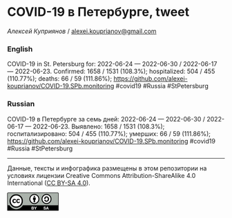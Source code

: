 COVID-19 в Петербурге, tweet
============================

*Алексей Куприянов* /
<a href="mailto:alexei.kouprianov@gmail.com" class="email">alexei.kouprianov@gmail.com</a>

### English

COVID-19 in St. Petersburg for: 2022-06-24 — 2022-06-30 / 2022-06-17 —
2022-06-23. Сonfirmed: 1658 / 1531 (108.3%); hospitalized: 504 / 455
(110.77%); deaths: 66 / 59 (111.86%);
<a href="https://github.com/alexei-kouprianov/COVID-19.SPb.monitoring" class="uri">https://github.com/alexei-kouprianov/COVID-19.SPb.monitoring</a>
\#covid19 \#Russia \#StPetersburg

### Russian

COVID-19 в Петербурге за семь дней: 2022-06-24 — 2022-06-30 / 2022-06-17
— 2022-06-23. Выявлено: 1658 / 1531 (108.3%); госпитализировано: 504 /
455 (110.77%); умерших: 66 / 59 (111.86%);
<a href="https://github.com/alexei-kouprianov/COVID-19.SPb.monitoring" class="uri">https://github.com/alexei-kouprianov/COVID-19.SPb.monitoring</a>
\#covid19 \#Russia \#StPetersburg

------------------------------------------------------------------------

Данные, тексты и инфографика размещены в этом репозитории на условиях
лицензии Creative Commons Attribution-ShareAlike 4.0 International ([CC
BY-SA 4.0](https://creativecommons.org/licenses/by-sa/4.0/)).

![](../misc/CC-BY-SA-icon.png "CC-BY-SA")
